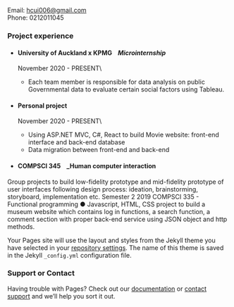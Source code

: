 Email: hcui006@gmail.com\
Phone: 0212011045

### Project experience
- #### University of Auckland x KPMG &nbsp;&nbsp;&nbsp;_Microinternship_
  November 2020 - PRESENT\
  - Each team member is responsible for data analysis on public Governmental data to evaluate certain social factors using Tableau.
- #### Personal project
  November 2020 - PRESENT\
  - Using ASP.NET MVC, C#, React to build Movie website: front-end interface and back-end database
  - Data migration between front-end and back-end

- #### COMPSCI 345 &nbsp;&nbsp;&nbsp;_Human computer interaction
 Group projects to build low-fidelity prototype and mid-fidelity prototype of user
interfaces following design process: ideation, brainstorming, storyboard,
implementation etc.
Semester 2 2019
COMPSCI 335 - Functional programming
● Javascript, HTML, CSS project to build a museum website which contains log in
functions, a search function, a comment section with proper back-end service
using JSON object and http methods.

Your Pages site will use the layout and styles from the Jekyll theme you have selected in your [repository settings](https://github.com/aorticstenosis/BITEME/settings). The name of this theme is saved in the Jekyll `_config.yml` configuration file.

### Support or Contact

Having trouble with Pages? Check out our [documentation](https://docs.github.com/categories/github-pages-basics/) or [contact support](https://github.com/contact) and we’ll help you sort it out.
